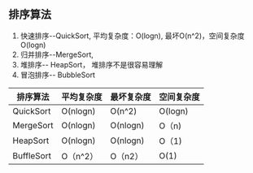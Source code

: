## 排序算法
1. 快速排序--QuickSort, 平均复杂度：O(logn), 最坏O(n^2)，空间复杂度O(logn)
2. 归并排序--MergeSort, 
3. 堆排序-- HeapSort， 堆排序不是很容易理解
4. 冒泡排序-- BubbleSort

排序算法 | 平均复杂度 | 最坏复杂度 | 空间复杂度
---|--- | --- | --- 
QuickSort | O(nlogn) | O(n^2) | O(logn) 
MergeSort | O(nlogn) | O(nlogn) | O（n)
HeapSort | O(nlogn) | O(nlogn) | O（1)
BuffleSort | O（n^2）| O（n2）| O(1)
